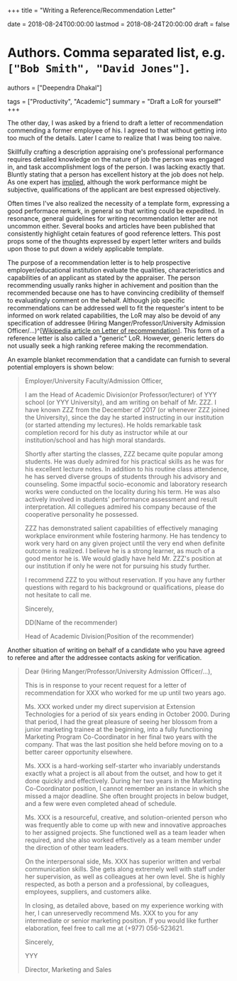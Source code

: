 +++
title = "Writing a Reference/Recommendation Letter"

date = 2018-08-24T00:00:00
lastmod = 2018-08-24T20:00:00
draft = false

# Authors. Comma separated list, e.g. `["Bob Smith", "David Jones"]`.
authors = ["Deependra Dhakal"]

tags = ["Productivity", "Academic"]
summary = "Draft a LoR for yourself"
+++

The other day, I was asked by a friend to draft a letter of recommendation commending a former employee of his. I agreed to that without getting into too much of the details. Later I came to realize that I was being too naive.

Skillfully crafting a description appraising one's professional performance requires detailed knowledge on the nature of job the person was engaged in, and task accomplishment logs of the person. I was lacking exactly that. Bluntly stating that a person has excellent history at the job does not help. As one expert has [implied](https://academia.stackexchange.com/a/8940/61331), although the work performance might be subjective, qualifications of the applicant are best expressed objectively.

Often times I've also realized the necessity of a template form, expressing a good performace remark, in general so that writing could be expedited. In resonance, general guidelines for writing recommendation letter are not uncommon either. Several books and articles have been published that consistently highlight cetain features of good reference letters. This post props some of the thoughts expressed by expert letter writers and builds upon those to put down a widely applicable template.

The purpose of a recommendation letter is to help prospective employer/educational institution evaluate the qualities, characteristics and capabilities of an applicant as stated by the appraiser. The person recommending usually ranks higher in achivement and position than the recommended because one has to have convincing credibility of themself to evaluatingly comment on the behalf. Although job specific recommendations can be addressed well to fit the requester's intent to be informed on work related capabilities, the LoR may also be devoid of any specification of addressee (Hiring Manger/Professor/University Admission Officer/...)^[[Wikipedia article on Letter of recommendation](https://en.wikipedia.org/wiki/Letter_of_recommendation)]. This form of a reference letter is also called a "generic" LoR. However, generic letters do not usually seek a high ranking referee making the recommendation.

An example blanket recommendation that a candidate can furnish to several potential employers is shown below:

> Employer/University Faculty/Admission Officer,
> 
> I am the Head of Academic Division(or Professor/lecturer) of YYY school (or YYY University), and am writing on behalf of Mr. ZZZ. I have known ZZZ from the December of 2017 (or whenever ZZZ joined the University), since the day he started instructing in our institution (or started attending my lectures). He holds remarkable task completion record for his duty as instructor while at our institution/school and has high moral standards.
> 
> Shortly after starting the classes, ZZZ became quite popular among students. He was duely admired for his practical skills as he was for his excellent lecture notes. In addition to his routine class attendence, he has served diverse groups of students through his advisory and counseling. Some impactful socio-economic and laboratory research works were conducted on the locality during his term. He was also actively involved in students' performance assessment and result interpretation. All collegues admired his company because of the cooperative personality he possessed.
> 
> ZZZ has demonstrated salient capabilities of effectively managing workplace environment while fostering harmony. He has tendency to work very hard on any given project until the very end when definite outcome is realized. I believe he is a strong learner, as much of a good mentor he is. We would gladly have held Mr. ZZZ's position at our institution if only he were not for pursuing his study further.
> 
> I recommend ZZZ to you without reservation. If you have any further questions with regard to his background or qualifications, please do not hesitate to call me.
> 
> Sincerely,
>
> DD(Name of the recommender)
>
> Head of Academic Division(Position of the recommender)

Another situation of writing on behalf of a candidate who you have agreed to referee and after the addressee contacts asking for verification.

> Dear (Hiring Manger/Professor/University Admission Officer/...),
> 
> This is in response to your recent request for a letter of recommendation for XXX who worked for me up until two years ago. 
> 
> Ms. XXX worked under my direct supervision at Extension Technologies for a period of six years ending in October 2000. During that period, I had the great pleasure of seeing her blossom from a junior marketing trainee at the beginning, into a fully functioning Marketing Program Co-Coordinator in her final two years with the company. That was the last position she held before moving on to a better career opportunity elsewhere. 
> 
> Ms. XXX is a hard-working self-starter who invariably understands exactly what a project is all about from the outset, and how to get it done quickly and effectively. During her two years in the Marketing Co-Coordinator position, I cannot remember an instance in which she missed a major deadline. She often brought projects in below budget, and a few were even completed ahead of schedule. 
> 
> Ms. XXX is a resourceful, creative, and solution-oriented person who was frequently able to come up with new and innovative approaches to her assigned projects. She functioned well as a team leader when required, and she also worked effectively as a team member under the direction of other team leaders. 
> 
> On the interpersonal side, Ms. XXX has superior written and verbal communication skills. She gets along extremely well with staff under her supervision, as well as colleagues at her own level. She is highly respected, as both a person and a professional, by colleagues, employees, suppliers, and customers alike.
> 
> In closing, as detailed above, based on my experience working with her, I can unreservedly recommend Ms. XXX to you for any intermediate or senior marketing position. If you would like further elaboration, feel free to call me at (+977) 056-523621.
> 
> Sincerely,
>
> YYY
>
> Director, Marketing and Sales

